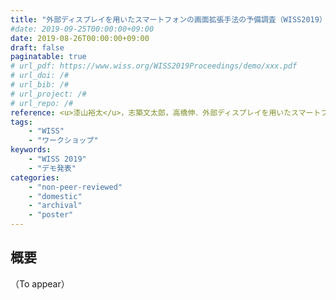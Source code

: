 ```yaml
---
title: "外部ディスプレイを用いたスマートフォンの画面拡張手法の予備調査（WISS2019）"
#date: 2019-09-25T00:00:00+09:00
date: 2019-08-26T00:00:00+09:00
draft: false
paginatable: true
# url_pdf: https://www.wiss.org/WISS2019Proceedings/demo/xxx.pdf
# url_doi: /#
# url_bib: /#
# url_project: /#
# url_repo: /#
reference: <u>漆山裕太</u>，志築文太郎，高橋伸．外部ディスプレイを用いたスマートフォンの画面拡張手法の予備調査．第27回インタラクティブシステムとソフトウェアに関するワークショップ（WISS2019），日本ソフトウェア科学会，2019年9月，2 pages．（to appear）
tags:
    - "WISS"
    - "ワークショップ"
keywords:
    - "WISS 2019"
    - "デモ発表"
categories:
    - "non-peer-reviewed"
    - "domestic"
    - "archival"
    - "poster"
---
```


## 概要

（To appear）
